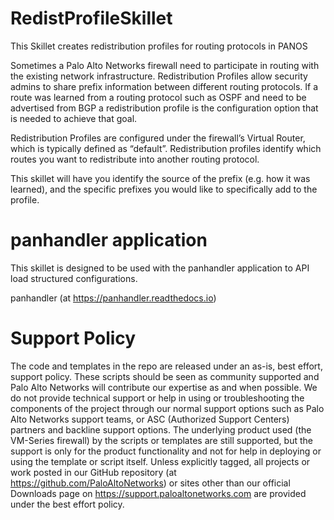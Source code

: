 # RedistProfileSkillet
This Skillet creates redistribution profiles for routing protocols in PANOS

Sometimes a Palo Alto Networks firewall need to participate in routing with the existing network infrastructure.  Redistribution Profiles allow security admins to share prefix information between different routing protocols. If a route was learned from a routing protocol such as OSPF and need to be advertised from BGP a redistribution profile is the configuration option that is needed to achieve that goal.

Redistribution Profiles are configured under the firewall’s Virtual Router, which is typically defined as “default”.  Redistribution profiles identify which routes you want to redistribute into another routing protocol.

This skillet will have you identify the source of the prefix (e.g. how it was learned), and the specific prefixes you would like to specifically add to the profile.

# panhandler application
This skillet is designed to be used with the panhandler application to API load structured configurations.

panhandler (at https://panhandler.readthedocs.io)

# Support Policy
The code and templates in the repo are released under an as-is, best effort, support policy. These scripts should be seen as community supported and Palo Alto Networks will contribute our expertise as and when possible. We do not provide technical support or help in using or troubleshooting the components of the project through our normal support options such as Palo Alto Networks support teams, or ASC (Authorized Support Centers) partners and backline support options. The underlying product used (the VM-Series firewall) by the scripts or templates are still supported, but the support is only for the product functionality and not for help in deploying or using the template or script itself. Unless explicitly tagged, all projects or work posted in our GitHub repository (at https://github.com/PaloAltoNetworks) or sites other than our official Downloads page on https://support.paloaltonetworks.com are provided under the best effort policy.
